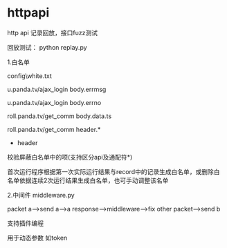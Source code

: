 # httpapi
http api  记录回放，接口fuzz测试

回放测试：
python replay.py

1.白名单

config\white.txt

u.panda.tv/ajax_login body.errmsg

u.panda.tv/ajax_login body.errno

roll.panda.tv/get_comm body.data.ts

roll.panda.tv/get_comm header.*

* header

校验屏蔽白名单中的项(支持区分api及通配符*)

首次运行程序根据第一次实际运行结果与record中的记录生成白名单，或删除白名单依据连续2次运行结果生成白名单，也可手动调整该名单

2.中间件
middleware.py

packet a-->send a-->a response-->middleware-->fix other packet-->send b

支持插件编程

用于动态参数 如token
